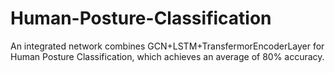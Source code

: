 # Human-Posture-Classification
An integrated network combines GCN+LSTM+TransfermorEncoderLayer for Human Posture Classification, which achieves an average of 80% accuracy.
